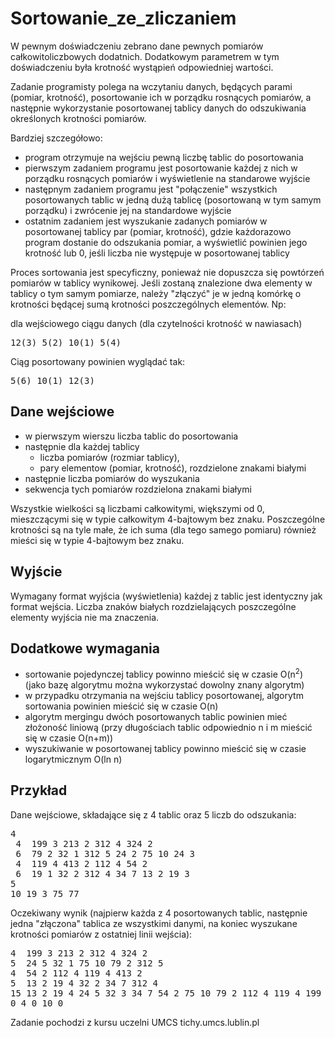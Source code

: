 # Sortowanie_ze_zliczaniem
<p>
W pewnym doświadczeniu zebrano dane pewnych pomiarów całkowitoliczbowych dodatnich. Dodatkowym parametrem w tym doświadczeniu była krotność wystąpień odpowiedniej wartości.
</p>
<p>
Zadanie programisty polega na wczytaniu danych, będących parami (pomiar, krotność), posortowanie ich w porządku rosnących pomiarów, a następnie wykorzystanie posortowanej tablicy danych do odszukiwania określonych krotności pomiarów.
</p>
Bardziej szczegółowo:
<ul>
    <li>program otrzymuje na wejściu pewną liczbę tablic do posortowania</li>
    <li>pierwszym zadaniem programu jest posortowanie każdej z nich w porządku rosnących pomiarów i wyświetlenie na standarowe wyjście</li>
    <li>następnym zadaniem programu jest "połączenie" wszystkich posortowanych tablic w jedną dużą tablicę (posortowaną w tym samym porządku) i zwrócenie jej na standardowe wyjście</li>
    <li>ostatnim zadaniem jest wyszukanie zadanych pomiarów w posortowanej tablicy par (pomiar, krotność), gdzie każdorazowo program dostanie do odszukania pomiar, a wyświetlić powinien jego krotność lub 0, jeśli liczba nie występuje w posortowanej tablicy</li>
</ul>

<p>
Proces sortowania jest specyficzny, ponieważ nie dopuszcza się powtórzeń pomiarów w tablicy wynikowej. Jeśli zostaną znalezione dwa elementy w tablicy o tym samym pomiarze, należy "złączyć" je w jedną komórkę o krotności będącej sumą krotności poszczególnych elementów. Np:
</p>
<p>
  dla wejściowego ciągu danych (dla czytelności krotność w nawiasach)
</p>
<pre>
12(3) 5(2) 10(1) 5(4)
</pre>
<p>
  Ciąg posortowany powinien wyglądać tak:
</p>
<pre>
5(6) 10(1) 12(3)
</pre>

<h2>Dane wejściowe</h2>
<ul>
    <li>w pierwszym wierszu liczba tablic do posortowania</li>
    <li>następnie dla każdej tablicy
    <ul>
        <li>liczba pomiarów (rozmiar tablicy),</li>
        <li>pary elementow (pomiar, krotność), rozdzielone znakami białymi</li>
    </ul></li>
    <li>następnie liczba pomiarów do wyszukania</li>
    <li>sekwencja tych pomiarów rozdzielona znakami białymi</li>
</ul>
<p>
Wszystkie wielkości są liczbami całkowitymi, większymi od 0, mieszczącymi się w typie całkowitym 4-bajtowym bez znaku. Poszczególne krotności są na tyle małe, że ich suma (dla tego samego pomiaru) również mieści się w typie 4-bajtowym bez znaku.
</p>

<h2> Wyjście </h2>
<p>
Wymagany format wyjścia (wyświetlenia) każdej z tablic jest identyczny jak format wejścia. Liczba znaków białych rozdzielających poszczególne elementy wyjścia nie ma znaczenia.
</p>

<h2>
Dodatkowe wymagania
</h2>
<ul>
    <li>sortowanie pojedynczej tablicy powinno mieścić się w czasie <span class="math">O(n<sup>2</sup>)</span> (jako bazę algorytmu można wykorzystać dowolny znany algorytm)</li>
    <li>w przypadku otrzymania na wejściu tablicy posortowanej, algorytm sortowania powinien mieścić się w czasie <span class="math">O(n)</span></li>
    <li>algorytm mergingu dwóch posortowanych tablic powinien mieć złożoność liniową
    (przy długościach tablic odpowiednio <span class="math">n</span> i <span class="math">m</span> mieścić się w czasie <span class="math">O(n+m)</span>)</li>
    <li>wyszukiwanie w posortowanej tablicy powinno mieścić się w czasie logarytmicznym <span class="math">O(ln n)</span></li>
</ul>

<h2>Przykład</h2>
<p>
Dane wejściowe, składające się z 4 tablic oraz 5 liczb do odszukania:
</p>
<pre>
4
 4  199 3 213 2 312 4 324 2
 6  79 2 32 1 312 5 24 2 75 10 24 3
 4  119 4 413 2 112 4 54 2
 6  19 1 32 2 312 4 34 7 13 2 19 3
5
10 19 3 75 77
</pre>
<p>
Oczekiwany wynik (najpierw każda z 4 posortowanych tablic, następnie jedna "złączona" tablica ze wszystkimi danymi, na koniec wyszukane krotności pomiarów z ostatniej linii wejścia):
</p>
<pre>
4  199 3 213 2 312 4 324 2
5  24 5 32 1 75 10 79 2 312 5
4  54 2 112 4 119 4 413 2
5  13 2 19 4 32 2 34 7 312 4
15 13 2 19 4 24 5 32 3 34 7 54 2 75 10 79 2 112 4 119 4 199 3 213 2 312 13 324 2 413 2
0 4 0 10 0
</pre>


Zadanie pochodzi z kursu uczelni UMCS
tichy.umcs.lublin.pl
